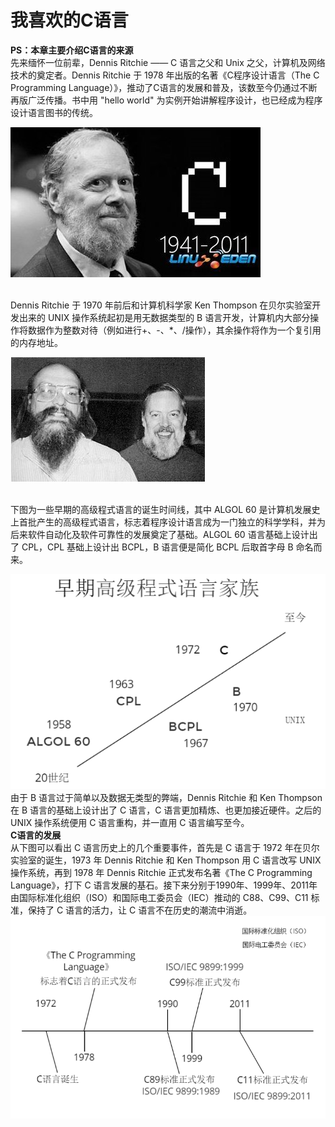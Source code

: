 # [](#header-1)我喜欢的C语言
**PS：本章主要介绍C语言的来源**<br>
先来缅怀一位前辈，Dennis Ritchie —— C 语言之父和 Unix 之父，计算机及网络技术的奠定者。Dennis Ritchie 于 1978 年出版的名著《C程序设计语言（The C Programming Language）》，推动了C语言的发展和普及，该数至今仍通过不断再版广泛传播。书中用 "hello world" 为实例开始讲解程序设计，也已经成为程序设计语言图书的传统。
<br>

![这里写图片描述](images/C语言1.jpg)

<br>
Dennis Ritchie 于 1970 年前后和计算机科学家 Ken Thompson 在贝尔实验室开发出来的 UNIX 操作系统起初是用无数据类型的 B 语言开发，计算机内大部分操作将数据作为整数对待（例如进行+、-、*、/操作），其余操作将作为一个复引用的内存地址。
<br>

![这里写图片描述](images/C语言2.png)

<br>
下图为一些早期的高级程式语言的诞生时间线，其中 ALGOL 60 是计算机发展史上首批产生的高级程式语言，标志着程序设计语言成为一门独立的科学学科，并为后来软件自动化及软件可靠性的发展奠定了基础。ALGOL 60 语言基础上设计出了 CPL，CPL 基础上设计出 BCPL，B 语言便是简化 BCPL 后取首字母 B 命名而来。
<br>

![这里写图片描述](images/C语言3.png)
<br>
由于 B 语言过于简单以及数据无类型的弊端，Dennis Ritchie 和 Ken Thompson 在 B 语言的基础上设计出了 C 语言，C 语言更加精炼、也更加接近硬件。之后的 UNIX 操作系统便用 C 语言重构，并一直用 C 语言编写至今。<br>
**C语言的发展**<br>
从下图可以看出 C 语言历史上的几个重要事件，首先是 C 语言于 1972 年在贝尔实验室的诞生，1973 年 Dennis Ritchie 和 Ken Thompson 用 C 语言改写 UNIX 操作系统，再到 1978 年 Dennis Ritchie 正式发布名著《The C Programming Language》，打下 C 语言发展的基石。接下来分别于1990年、1999年、2011年由国际标准化组织（ISO）和国际电工委员会（IEC）推动的 C88、C99、C11 标准，保持了 C 语言的活力，让 C 语言不在历史的潮流中消逝。<br>
![这里写图片描述](images/C语言4.png)